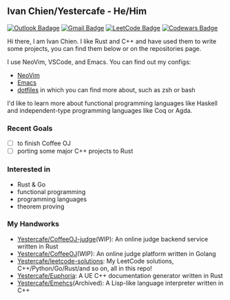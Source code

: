 ## Ivan Chien/Yestercafe - He/Him

<!-- <div>
  <picture>
    <source
      srcset="https://github-readme-stats.vercel.app/api?username=Yestercafe&show_icons=true&count_private=true&theme=apprentice"
      media="(prefers-color-scheme: dark)"
    />
    <source
      srcset="https://github-readme-stats.vercel.app/api?username=Yestercafe&show_icons=true&count_private=true"
      media="(prefers-color-scheme: light), (prefers-color-scheme: no-preference)"
    />
    <img align="right" src="https://github-readme-stats.vercel.app/api?username=Yestercafe&show_icons=true&count_private=true" />
  </picture>
</div> -->

[![Outlook Badage](https://img.shields.io/badge/-Outlook-0078d4?style=flat-square&logo=Microsoft%20outlook&logoColor=white&link=mailto:qyc027@outlook.com)](mailto:qyc027@outlook.com) [![Gmail Badge](https://img.shields.io/badge/-Gmail-c14438?style=flat-square&logo=Gmail&logoColor=white&link=mailto:qyc027@gmail.com)](mailto:qyc027@gmail.com) [![LeetCode Badge](https://img.shields.io/badge/-LeetCode-f89f1b?style=flat-square&logo=leetcode&logoColor=white&link=https://leetcode.com/Yescafe)](https://leetcode.com/Yescafe) [![Codewars Badge](https://img.shields.io/badge/-Codewars-b1361e?style=flat-square&logo=codewars&logoColor=white&link=https://www.codewars.com/users/Yescafe)](https://www.codewars.com/users/Yescafe)

Hi there, I am Ivan Chien. I like Rust and C++ and have used them to write some projects, you can find them below or on the repositories page.

I use NeoVim, VSCode, and Emacs. You can find out my configs:

- [NeoVim](https://github.com/Yestercafe/nvim)
- [Emacs](https://github.com/Yestercafe/zero.emacs)
- [dotfiles](https://github.com/Yestercafe/dotfiles) in which you can find more about, such as zsh or bash

I'd like to learn more about functional programming languages like Haskell and independent-type programming languages like Coq or Agda.

### Recent Goals

- [ ] to finish Coffee OJ
- [ ] porting some major C++ projects to Rust

<!--
<picture>
  <source
    srcset="https://github-readme-stats.vercel.app/api/wakatime?username=Yestercafe&layout=compact&langs_count=6&range=last_7_days&is_including_today=true&custom_title=Wakatime&theme=apprentice"
    media="(prefers-color-scheme: dark)"
  />
  <source
    srcset="https://github-readme-stats.vercel.app/api/wakatime?username=Yestercafe&layout=compact&langs_count=6&range=last_7_days&is_including_today=true&custom_title=Wakatime"
    media="(prefers-color-scheme: light), (prefers-color-scheme: no-preference)"
  />
  <img align="right" src="https://github-readme-stats.vercel.app/api/wakatime?username=Yestercafe&layout=compact&langs_count=6&range=last_7_days&is_including_today=true&custom_title=Languages%20I%20Used%20Recently" />
</picture>
-->

### Interested in

- Rust & Go
- functional programming
- programming languages
- theorem proving

### My Handworks

- [Yestercafe/CoffeeOJ-judge](https://github.com/Yestercafe/CoffeeOJ-judge)(WIP): An online judge backend service written in Rust
- [Yestercafe/CoffeeOJ](https://github.com/Yestercafe/CoffeeOJ)(WIP): An online judge platform written in Golang
- [Yestercafe/leetcode-solutions](https://github.com/Yestercafe/leetcode-solutions): My LeetCode solutions, C++/Python/Go/Rust/and so on, all in this repo!
- [Yestercafe/Euphoria](https://github.com/Yestercafe/Euphoria): A UE C++ documentation generator written in Rust
- [Yestercafe/Emehcs](https://github.com/Yestercafe/Emehcs)(Archived): A Lisp-like language interpreter written in C++
